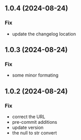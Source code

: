 ## 1.0.4 (2024-08-24)

### Fix

- update the changelog location

## 1.0.3 (2024-08-24)

### Fix

- some minor formating

## 1.0.2 (2024-08-24)

### Fix

- correct the URL
- pre-commit additions
- update version
- the null to str convert
